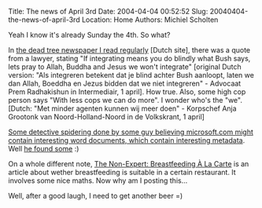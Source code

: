 Title: The news of April 3rd
Date: 2004-04-04 00:52:52
Slug: 20040404-the-news-of-april-3rd
Location: Home
Authors: Michiel Scholten

<p>Yeah I know it's already Sunday the 4th. So what?</p>
<p>In <a href="http://www.metronieuws.nl">the dead tree newspaper I read regularly</a> [Dutch site], there was a quote from a lawyer, stating "If integrating means you do blindly what Bush says, lets pray to Allah, Buddha and Jesus we won't integrate" [original Dutch version: "Als integreren betekent dat je blind achter Bush aanloopt, laten we dan Allah, Boeddha en Jezus bidden dat we niet integreren" - Advocaat Prem Radhakishun in Intermediair, 1 april]. How true. Also, some high cop person says "With less cops we can do more". I wonder who's the "we". [Dutch: "Met minder agenten kunnen wij meer doen" - Korpschef Anja Grootonk van Noord-Holland-Noord in de Volkskrant, 1 april]</p>

<p><a href="http://www.boingboing.net/2004/04/01/spidering_word_files.html">Some detective spidering done by some guy believing microsoft.com might contain interesting word documents, which contain interesting metadata</a>. Well <a href="http://lcamtuf.coredump.cx/strikeout/">he found some</a> :)</p>

<p>On a whole different note, <a href="http://www.themorningnews.org/archives/how_to/the_nonexpert_breastfeeding_la_carte.php">The Non-Expert: Breastfeeding &#192; La Carte</a> is an article about wether breastfeeding is suitable in a certain restaurant. It involves some nice maths. Now why am I posting this...</p>
<p>Well, after a good laugh, I need to get another beer =)</p>